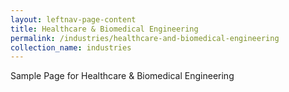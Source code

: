 ```yaml
---
layout: leftnav-page-content
title: Healthcare & Biomedical Engineering
permalink: /industries/healthcare-and-biomedical-engineering
collection_name: industries
---
```


Sample Page for Healthcare & Biomedical Engineering
